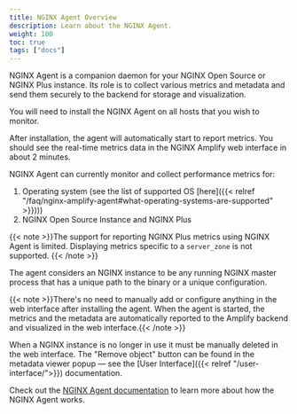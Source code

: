```yaml
---
title: NGINX Agent Overview
description: Learn about the NGINX Agent.
weight: 100
toc: true
tags: ["docs"]
---
```


NGINX Agent is a companion daemon for your NGINX Open Source or NGINX Plus instance. Its role is to collect various metrics and metadata and send them securely to the backend for storage and visualization.

You will need to install the NGINX Agent on all hosts that you wish to monitor.

After installation, the agent will automatically start to report metrics. You should see the real-time metrics data in the NGINX Amplify web interface in about 2 minutes.

NGINX Agent can currently monitor and collect performance metrics for:

  1. Operating system (see the list of supported OS [here]({{< relref "/faq/nginx-amplify-agent#what-operating-systems-are-supported" >}})))
  2. NGINX Open Source Instance and NGINX Plus

{{< note >}}The support for reporting NGINX Plus metrics using NGINX Agent is limited. Displaying metrics specific to a `server_zone` is not supported. {{< /note >}}

The agent considers an NGINX instance to be any running NGINX master process that has a unique path to the binary or a unique configuration.

{{< note >}}There's no need to manually add or configure anything in the web interface after installing the agent. When the agent is started, the metrics and the metadata are automatically reported to the Amplify backend and visualized in the web interface.{{< /note >}}

When a NGINX instance is no longer in use it must be manually deleted in the web interface. The "Remove object" button can be found in the metadata viewer popup — see the [User Interface]({{< relref "/user-interface/">}}) documentation.

Check out the [NGINX Agent documentation](https://docs.nginx.com/nginx-agent/overview/) to learn more about how the NGINX Agent works. 